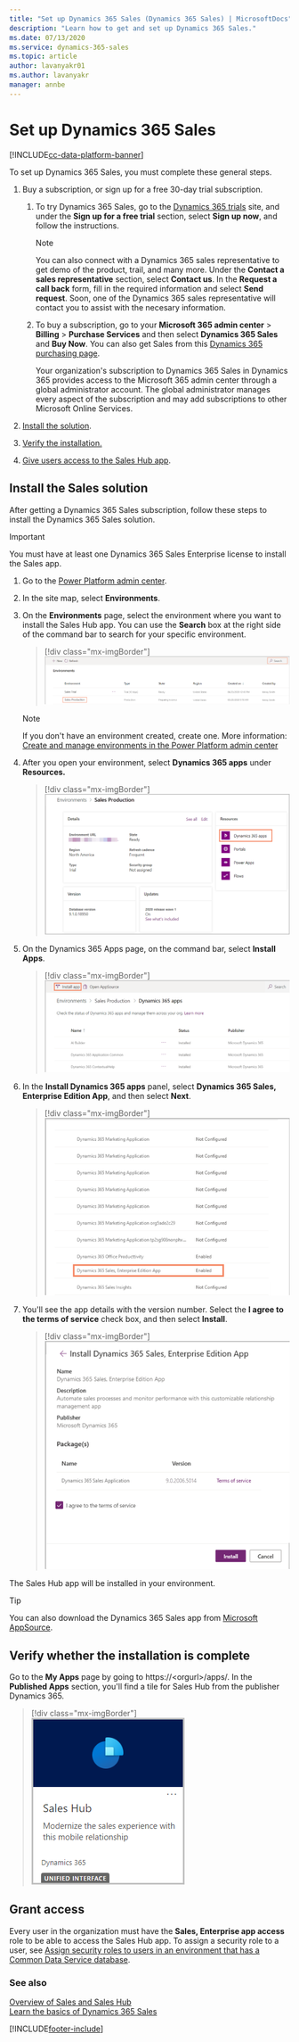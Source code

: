 ```yaml
---
title: "Set up Dynamics 365 Sales (Dynamics 365 Sales) | MicrosoftDocs"
description: "Learn how to get and set up Dynamics 365 Sales."
ms.date: 07/13/2020
ms.service: dynamics-365-sales
ms.topic: article
author: lavanyakr01
ms.author: lavanyakr
manager: annbe
---
```


# Set up Dynamics 365 Sales

[!INCLUDE[cc-data-platform-banner](../includes/cc-data-platform-banner.md)]

To set up Dynamics 365 Sales, you must complete these general steps.

1. Buy a subscription, or sign up for a free 30-day trial subscription.

    1. To try Dynamics 365 Sales, go to the [Dynamics 365 trials](https://dynamics.microsoft.com/get-started/free-trial/?appname=sales) site, and under the **Sign up for a free trial** section, select **Sign up now**, and follow the instructions.  

        >[!NOTE]
        > You can also connect with a Dynamics 365 sales representative to get demo of the product, trail, and many more. Under the **Contact a sales representative** section, select **Contact us**. In the **Request a call back** form, fill in the required information and select **Send request**. Soon, one of the Dynamics 365 sales representative will contact you to assist with the necesary information.

    2. To buy a subscription, go to your **Microsoft 365 admin center** &gt; **Billing** &gt; **Purchase Services** and then select **Dynamics 365 Sales** and **Buy Now**. You can also get Sales from this [Dynamics 365 purchasing page](https://dynamics.microsoft.com/pricing/#Sales).

        Your organization's subscription to Dynamics 365 Sales in Dynamics 365 provides access to the Microsoft 365 admin center through a global administrator account. The global administrator manages every aspect of the subscription and may add subscriptions to other Microsoft Online Services.

2. [Install the solution](#install).

3. [Verify the installation.](#verify)

4. [Give users access to the Sales Hub app](#grant-access).

## Install the Sales solution<a name="install"></a>

After getting a Dynamics 365 Sales subscription, follow these steps to install the Dynamics 365 Sales solution.

> [!IMPORTANT]
> You must have at least one Dynamics 365 Sales Enterprise license to install the Sales app.

1. Go to the [Power Platform admin center](https://admin.powerplatform.microsoft.com/).

2. In the site map, select **Environments**.

3. On the **Environments** page, select the environment where you want to install the Sales Hub app. You can use the **Search** box at the right side of the command bar to search for your specific environment.

    > [!div class="mx-imgBorder"]  
    > ![Open your environment from the Environments list](media/open-environment.png "Open your environment from the Environments list")

    > [!NOTE]
    > If you don't have an environment created, create one. More information: [Create and manage environments in the Power Platform admin center](/power-platform/admin/create-environment#create-an-environment-in-the-power-platform-admin-center)

4. After you open your environment, select **Dynamics 365 apps** under **Resources.**

    > [!div class="mx-imgBorder"]  
    > ![Select Dynamics 365 apps in your environment](media/dynamics-365-apps-in-environment.png "Select Dynamics 365 apps in your environment")

5. On the Dynamics 365 Apps page, on the command bar, select **Install Apps**.

    > [!div class="mx-imgBorder"]  
    > ![Select Install app on the Dynamics 365 apps page](media/select-install-app-environment.png "Select Install app on the Dynamics 365 apps page")

6. In the **Install Dynamics 365 apps** panel, select **Dynamics 365 Sales, Enterprise Edition App**, and then select **Next**.

    > [!div class="mx-imgBorder"]  
    > ![Select the Dynamics 365 Sales app to install](media/select-sales-app-to-install.png "Select the Dynamics 365 Sales app to install")

7. You'll see the app details with the version number. Select the **I agree to the terms of service** check box, and then select **Install**.

    > [!div class="mx-imgBorder"]  
    > ![Install the Sales app](media/install-sales-app.png "Install the Sales app")

The Sales Hub app will be installed in your environment.

> [!TIP]
> You can also download the Dynamics 365 Sales app from [Microsoft AppSource](https://appsource.microsoft.com/product/dynamics-365/mscrm.d427d98b-6082-4358-bc85-731fe3337f27?src=Office&tab=Overview).

## Verify whether the installation is complete<a name="verify"></a>

Go to the **My Apps** page by going to https://&lt;orgurl&gt;/apps/. In the **Published Apps** section, you'll find a tile for Sales Hub from the publisher Dynamics 365.

> [!div class="mx-imgBorder"]  
> ![Sales Hub tile](media/sales-hub-tile.png "Sales Hub tile")

## Grant access<a name="grant-access"></a>

Every user in the organization must have the **Sales, Enterprise app access** role to be able to access the Sales Hub app. To assign a security role to a user, see [Assign security roles to users in an environment that has a Common Data Service database](/power-platform/admin/database-security#assign-security-roles-to-users-in-an-environment-that-has-a-common-data-service-database).


### See also
[Overview of Sales and Sales Hub](overview.md)  
[Learn the basics of Dynamics 365 Sales](user-guide-learn-basics.md)


[!INCLUDE[footer-include](../includes/footer-banner.md)]
